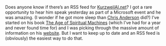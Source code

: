 Does anyone know if there’s an RSS feed for
[KurzweilAI.net](http://www.kurzweilai.net)? I got a rare opportunity to
hear him speak yesterday as part of a Microsoft event and he was
amazing. (I wonder if he got more sleep than [Chris
Anderson](http://www.simplegeek.com/) did?) I’ve started on his book
[The Age of Spiritual
Machines](http://search.barnesandnoble.com/booksearch/isbnInquiry.asp?isbn=0140282025)
(which I’ve had for a year and never found time for) and I was picking
through the massive amount of information on his
[website](http://www.kurzweilai.net). But I want to keep up to date and
an RSS feed is (obviously) the easiest way to do that.
